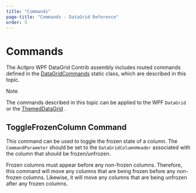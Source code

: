 ```yaml
---
title: "Commands"
page-title: "Commands - DataGrid Reference"
order: 5
---
```

# Commands

The Acitpro WPF DataGrid Contrib assembly includes routed commands defined in the [DataGridCommands](xref:ActiproSoftware.Windows.Controls.DataGrid.DataGridCommands) static class, which are described in this topic.

> [!NOTE]
> The commands described in this topic can be applied to the WPF `DataGrid` or the [ThemedDataGrid](xref:ActiproSoftware.Windows.Controls.DataGrid.ThemedDataGrid) .

## ToggleFrozenColumn Command

This command can be used to toggle the frozen state of a column. The `CommandParameter` should be set to the `DataGridColumnHeader` associated with the column that should be frozen/unfrozen.

Frozen columns must appear before any non-frozen columns. Therefore, this command will move any columns that are being frozen before any non-frozen columns. Likewise, it will move any columns that are being unfrozen after any frozen columns.
